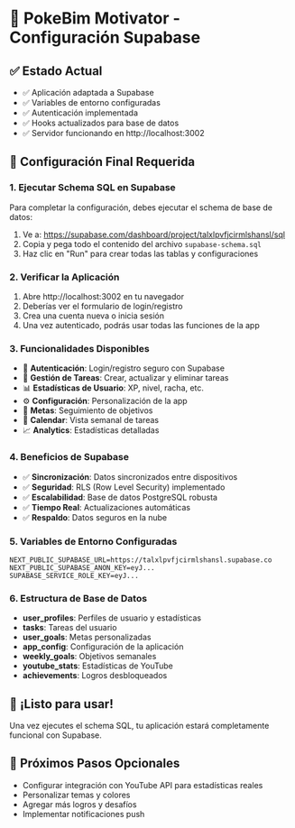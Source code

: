 # 🚀 PokeBim Motivator - Configuración Supabase

## ✅ Estado Actual
- ✅ Aplicación adaptada a Supabase
- ✅ Variables de entorno configuradas
- ✅ Autenticación implementada
- ✅ Hooks actualizados para base de datos
- ✅ Servidor funcionando en http://localhost:3002

## 🔧 Configuración Final Requerida

### 1. Ejecutar Schema SQL en Supabase
Para completar la configuración, debes ejecutar el schema de base de datos:

1. Ve a: https://supabase.com/dashboard/project/talxlpvfjcirmlshansl/sql
2. Copia y pega todo el contenido del archivo `supabase-schema.sql`
3. Haz clic en "Run" para crear todas las tablas y configuraciones

### 2. Verificar la Aplicación
1. Abre http://localhost:3002 en tu navegador
2. Deberías ver el formulario de login/registro
3. Crea una cuenta nueva o inicia sesión
4. Una vez autenticado, podrás usar todas las funciones de la app

### 3. Funcionalidades Disponibles
- 🔐 **Autenticación**: Login/registro seguro con Supabase
- 📝 **Gestión de Tareas**: Crear, actualizar y eliminar tareas
- 📊 **Estadísticas de Usuario**: XP, nivel, racha, etc.
- ⚙️ **Configuración**: Personalización de la app
- 🎯 **Metas**: Seguimiento de objetivos
- 📅 **Calendar**: Vista semanal de tareas
- 📈 **Analytics**: Estadísticas detalladas

### 4. Beneficios de Supabase
- ✅ **Sincronización**: Datos sincronizados entre dispositivos
- ✅ **Seguridad**: RLS (Row Level Security) implementado
- ✅ **Escalabilidad**: Base de datos PostgreSQL robusta
- ✅ **Tiempo Real**: Actualizaciones automáticas
- ✅ **Respaldo**: Datos seguros en la nube

### 5. Variables de Entorno Configuradas
```env
NEXT_PUBLIC_SUPABASE_URL=https://talxlpvfjcirmlshansl.supabase.co
NEXT_PUBLIC_SUPABASE_ANON_KEY=eyJ...
SUPABASE_SERVICE_ROLE_KEY=eyJ...
```

### 6. Estructura de Base de Datos
- **user_profiles**: Perfiles de usuario y estadísticas
- **tasks**: Tareas del usuario
- **user_goals**: Metas personalizadas
- **app_config**: Configuración de la aplicación
- **weekly_goals**: Objetivos semanales
- **youtube_stats**: Estadísticas de YouTube
- **achievements**: Logros desbloqueados

## 🎉 ¡Listo para usar!
Una vez ejecutes el schema SQL, tu aplicación estará completamente funcional con Supabase.

## 📝 Próximos Pasos Opcionales
- Configurar integración con YouTube API para estadísticas reales
- Personalizar temas y colores
- Agregar más logros y desafíos
- Implementar notificaciones push